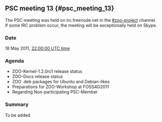 ## PSC meeting 13 {#psc_meeting_13}

The PSC meeting was held on irc.freenode.net in the
[\#zoo-project](irc://irc.freenode.net/#zoo-project) channel. If some
IRC problem occur, the meeting will be exceptionally held on Skype.

### Date

18 May 2011, [22:00:00 UTC
time](http://www.timeanddate.com/worldclock/fixedtime.html?year=2011&month=5&day=18&hour=13&min=0&sec=0)

### Agenda

-   ZOO-Kernel-1.2.0rc1 release status
-   ZOO-Docs release status
-   ZOO .deb packages for Ubuntu and Debian-likes
-   Preparations for ZOO-Workshop at FOSS4G2011
-   Regarding Non-participating PSC-Member

### Summary

To be added
